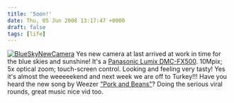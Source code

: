 ```yaml
---
title: 'Soon!'
date: Thu, 05 Jun 2008 13:17:47 +0000
draft: false
tags: [life]
---
```


[![](/shared/2008/06/p1000029-300x2251.jpg "BlueSkyNewCamera")](/shared/2008/06/p1000029.jpg) Yes new camera at last arrived at work in time for the blue skies and sunshine! It's a [Panasonic Lumix DMC-FX500](http://www.dpreview.com/news/0803/08031802panasonicfx500.asp). 10Mpix; 5x optical zoom; touch-screen control. Looking and feeling very tasty! Yes it's almost the weeeeekend and next week we are off to Turkey!!! Have you heard the new song by Weezer ["Pork and Beans"](http://www.youtube.com/watch?v=muP9eH2p2PI "vid from youtube")? Doing the serious viral rounds, great music nice vid too.